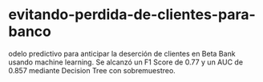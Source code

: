 # evitando-perdida-de-clientes-para-banco
odelo predictivo para anticipar la deserción de clientes en Beta Bank usando machine learning. Se alcanzó un F1 Score de 0.77 y un AUC de 0.857 mediante Decision Tree con sobremuestreo.
